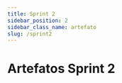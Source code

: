 ```yaml
---
title: Sprint 2
sidebar_position: 2
sidebar_class_name: artefato
slug: /sprint2
---
```


# Artefatos Sprint 2
